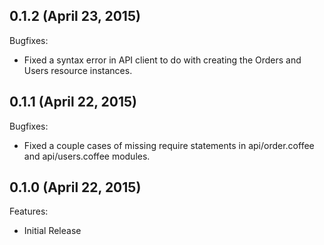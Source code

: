 ## 0.1.2 (April 23, 2015)

Bugfixes:

  - Fixed a syntax error in API client to do with creating the Orders and Users resource instances.

## 0.1.1 (April 22, 2015)

Bugfixes:

  - Fixed a couple cases of missing require statements in api/order.coffee and api/users.coffee modules.

## 0.1.0 (April 22, 2015)

Features:

  - Initial Release
